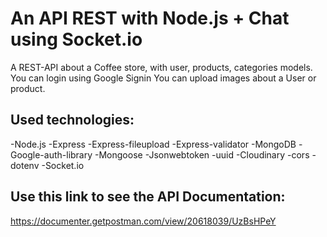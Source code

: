 # An API REST with Node.js + Chat using Socket.io
A REST-API about a Coffee store, with user, products, categories models. You can login using Google Signin You can upload images about a User or product.

## Used technologies:
-Node.js
-Express
-Express-fileupload
-Express-validator
-MongoDB
-Google-auth-library
-Mongoose
-Jsonwebtoken
-uuid
-Cloudinary
-cors
-dotenv
-Socket.io

## Use this link to see the API Documentation:
https://documenter.getpostman.com/view/20618039/UzBsHPeY